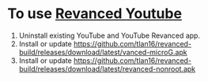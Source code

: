# To use [Revanced Youtube](https://github.com/revanced)

1. Uninstall existing YouTube and YouTube Revanced app.
1. Install or update https://github.com/tlan16/revanced-build/releases/download/latest/vanced-microG.apk
2. Install or update https://github.com/tlan16/revanced-build/releases/download/latest/revanced-nonroot.apk
